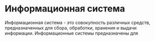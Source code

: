 # Информационная система
Информационная система - это совокупность различных средств, предназначенных для сбора, обработки, хранения и выдачи информации. Информационные системы предназначены для 